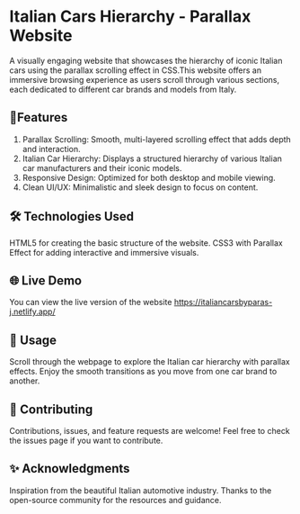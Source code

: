 # Italian Cars Hierarchy - Parallax Website

A visually engaging website that showcases the hierarchy of iconic Italian cars using the parallax scrolling effect in CSS.This website offers an immersive browsing experience as users scroll through various sections, each dedicated to different car brands and models from Italy.

## 🚗Features
1. Parallax Scrolling: Smooth, multi-layered scrolling effect that adds depth and interaction.
2. Italian Car Hierarchy: Displays a structured hierarchy of various Italian car manufacturers and their iconic models.
3. Responsive Design: Optimized for both desktop and mobile viewing.
4. Clean UI/UX: Minimalistic and sleek design to focus on content.
   
## 🛠 Technologies Used
HTML5 for creating the basic structure of the website.
CSS3 with Parallax Effect for adding interactive and immersive visuals.

## 🌐 Live Demo
You can view the live version of the website https://italiancarsbyparas-j.netlify.app/

## 🚀 Usage
Scroll through the webpage to explore the Italian car hierarchy with parallax effects.
Enjoy the smooth transitions as you move from one car brand to another.

## 🤝 Contributing
Contributions, issues, and feature requests are welcome! Feel free to check the issues page if you want to contribute.

## ✨ Acknowledgments
Inspiration from the beautiful Italian automotive industry.
Thanks to the open-source community for the resources and guidance.
